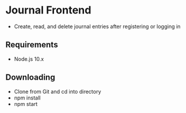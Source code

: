 # Journal Frontend

- Create, read, and delete journal entries after registering or logging in

## Requirements

- Node.js 10.x

## Downloading

- Clone from Git and cd into directory
- npm install
- npm start
